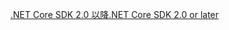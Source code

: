 [<span data-ttu-id="10779-101">.NET Core SDK 2.0 以降</span><span class="sxs-lookup"><span data-stu-id="10779-101">.NET Core SDK 2.0 or later</span></span>](https://www.microsoft.com/net/download)
